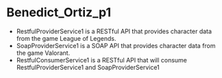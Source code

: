 # Benedict_Ortiz_p1
- RestfulProviderService1 is a RESTful API that provides character data from the game League of Legends.
- SoapProviderService1 is a SOAP API that provides character data from the game Valorant.
- RestfulConsumerService1 is a RESTful API that will consume RestfulProviderService1 and SoapProviderService1